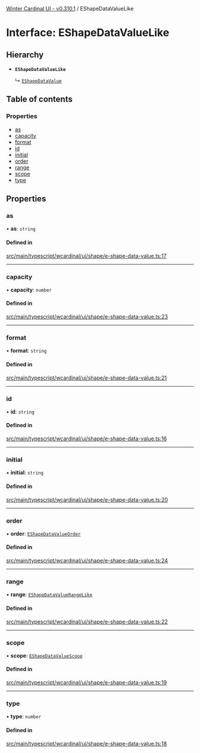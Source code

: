 [Winter Cardinal UI - v0.310.1](../index.md) / EShapeDataValueLike

# Interface: EShapeDataValueLike

## Hierarchy

- **`EShapeDataValueLike`**

  ↳ [`EShapeDataValue`](EShapeDataValue.md)

## Table of contents

### Properties

- [as](EShapeDataValueLike.md#as)
- [capacity](EShapeDataValueLike.md#capacity)
- [format](EShapeDataValueLike.md#format)
- [id](EShapeDataValueLike.md#id)
- [initial](EShapeDataValueLike.md#initial)
- [order](EShapeDataValueLike.md#order)
- [range](EShapeDataValueLike.md#range)
- [scope](EShapeDataValueLike.md#scope)
- [type](EShapeDataValueLike.md#type)

## Properties

### as

• **as**: `string`

#### Defined in

[src/main/typescript/wcardinal/ui/shape/e-shape-data-value.ts:17](https://github.com/winter-cardinal/winter-cardinal-ui/blob/v0.310.1/src/main/typescript/wcardinal/ui/shape/e-shape-data-value.ts#L17)

___

### capacity

• **capacity**: `number`

#### Defined in

[src/main/typescript/wcardinal/ui/shape/e-shape-data-value.ts:23](https://github.com/winter-cardinal/winter-cardinal-ui/blob/v0.310.1/src/main/typescript/wcardinal/ui/shape/e-shape-data-value.ts#L23)

___

### format

• **format**: `string`

#### Defined in

[src/main/typescript/wcardinal/ui/shape/e-shape-data-value.ts:21](https://github.com/winter-cardinal/winter-cardinal-ui/blob/v0.310.1/src/main/typescript/wcardinal/ui/shape/e-shape-data-value.ts#L21)

___

### id

• **id**: `string`

#### Defined in

[src/main/typescript/wcardinal/ui/shape/e-shape-data-value.ts:16](https://github.com/winter-cardinal/winter-cardinal-ui/blob/v0.310.1/src/main/typescript/wcardinal/ui/shape/e-shape-data-value.ts#L16)

___

### initial

• **initial**: `string`

#### Defined in

[src/main/typescript/wcardinal/ui/shape/e-shape-data-value.ts:20](https://github.com/winter-cardinal/winter-cardinal-ui/blob/v0.310.1/src/main/typescript/wcardinal/ui/shape/e-shape-data-value.ts#L20)

___

### order

• **order**: [`EShapeDataValueOrder`](../index.md#eshapedatavalueorder-1)

#### Defined in

[src/main/typescript/wcardinal/ui/shape/e-shape-data-value.ts:24](https://github.com/winter-cardinal/winter-cardinal-ui/blob/v0.310.1/src/main/typescript/wcardinal/ui/shape/e-shape-data-value.ts#L24)

___

### range

• **range**: [`EShapeDataValueRangeLike`](EShapeDataValueRangeLike.md)

#### Defined in

[src/main/typescript/wcardinal/ui/shape/e-shape-data-value.ts:22](https://github.com/winter-cardinal/winter-cardinal-ui/blob/v0.310.1/src/main/typescript/wcardinal/ui/shape/e-shape-data-value.ts#L22)

___

### scope

• **scope**: [`EShapeDataValueScope`](../index.md#eshapedatavaluescope-1)

#### Defined in

[src/main/typescript/wcardinal/ui/shape/e-shape-data-value.ts:19](https://github.com/winter-cardinal/winter-cardinal-ui/blob/v0.310.1/src/main/typescript/wcardinal/ui/shape/e-shape-data-value.ts#L19)

___

### type

• **type**: `number`

#### Defined in

[src/main/typescript/wcardinal/ui/shape/e-shape-data-value.ts:18](https://github.com/winter-cardinal/winter-cardinal-ui/blob/v0.310.1/src/main/typescript/wcardinal/ui/shape/e-shape-data-value.ts#L18)
